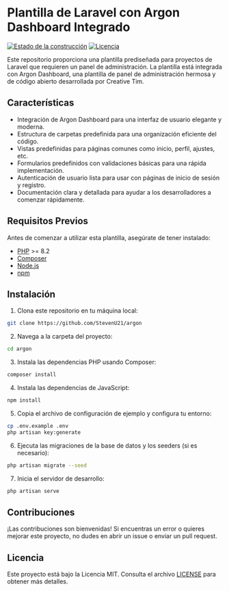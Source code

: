 # Plantilla de Laravel con Argon Dashboard Integrado

[![Estado de la construcción](https://img.shields.io/badge/estado-construcci%C3%B3n_exitosa-brightgreen.svg)](https://github.com/tuusuario/turepositorio)
[![Licencia](https://img.shields.io/badge/licencia-MIT-blue.svg)](https://opensource.org/licenses/MIT)

Este repositorio proporciona una plantilla prediseñada para proyectos de Laravel que requieren un panel de administración. La plantilla está integrada con Argon Dashboard, una plantilla de panel de administración hermosa y de código abierto desarrollada por Creative Tim.

## Características

- Integración de Argon Dashboard para una interfaz de usuario elegante y moderna.
- Estructura de carpetas predefinida para una organización eficiente del código.
- Vistas predefinidas para páginas comunes como inicio, perfil, ajustes, etc.
- Formularios predefinidos con validaciones básicas para una rápida implementación.
- Autenticación de usuario lista para usar con páginas de inicio de sesión y registro.
- Documentación clara y detallada para ayudar a los desarrolladores a comenzar rápidamente.

## Requisitos Previos

Antes de comenzar a utilizar esta plantilla, asegúrate de tener instalado:

- [PHP](https://www.php.net/) >= 8.2
- [Composer](https://getcomposer.org/)
- [Node.js](https://nodejs.org/)
- [npm](https://www.npmjs.com/)

## Instalación

1. Clona este repositorio en tu máquina local:

```bash
git clone https://github.com/StevenU21/argon
```

2. Navega a la carpeta del proyecto:

```bash
cd argon
```

3. Instala las dependencias PHP usando Composer:

```bash
composer install
```

4. Instala las dependencias de JavaScript:

```bash
npm install
```

5. Copia el archivo de configuración de ejemplo y configura tu entorno:

```bash
cp .env.example .env
php artisan key:generate
```

6. Ejecuta las migraciones de la base de datos y los seeders (si es necesario):

```bash
php artisan migrate --seed
```

7. Inicia el servidor de desarrollo:

```bash
php artisan serve
```

## Contribuciones

¡Las contribuciones son bienvenidas! Si encuentras un error o quieres mejorar este proyecto, no dudes en abrir un issue o enviar un pull request.

## Licencia

Este proyecto está bajo la Licencia MIT. Consulta el archivo [LICENSE](LICENSE) para obtener más detalles.
